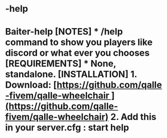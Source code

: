 # -help
# Baiter-help  [NOTES]  * /help command to show you players like discord or what ever you chooses  [REQUIREMENTS]  * None, standalone.  [INSTALLATION]  1. Download: [https://github.com/qalle-fivem/qalle-wheelchair ](https://github.com/qalle-fivem/qalle-wheelchair)  2. Add this in your server.cfg : start help
